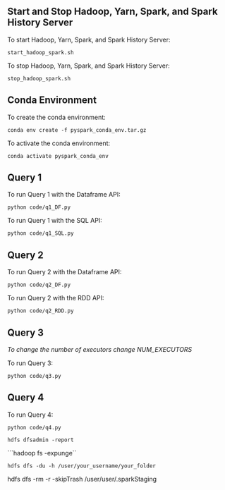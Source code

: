 ## Start and Stop Hadoop, Yarn, Spark, and Spark History Server

To start Hadoop, Yarn, Spark, and Spark History Server:

```start_hadoop_spark.sh```

To stop Hadoop, Yarn, Spark, and Spark History Server:

```stop_hadoop_spark.sh```

## Conda Environment

To create the conda environment:

```conda env create -f pyspark_conda_env.tar.gz```

To activate the conda environment:

```conda activate pyspark_conda_env```

## Query 1 

To run Query 1 with the Dataframe API:

```python code/q1_DF.py```

To run Query 1 with the SQL API:

```python code/q1_SQL.py```

## Query 2 

To run Query 2 with the Dataframe API:

```python code/q2_DF.py```

To run Query 2 with the RDD API:

```python code/q2_RDD.py```

## Query 3 

*To change the number of executors change NUM_EXECUTORS*

To run Query 3:

```python code/q3.py```

## Query 4 

To run Query 4:

```python code/q4.py```



 ```hdfs dfsadmin -report```

 ```hadoop fs -expunge``

 ```hdfs dfs -du -h /user/your_username/your_folder```

 hdfs dfs -rm -r -skipTrash /user/user/.sparkStaging
